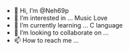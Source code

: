 - 👋 Hi, I’m @Neh69p
- 👀 I’m interested in ... Music Love
- 🌱 I’m currently learning ... C language
- 💞️ I’m looking to collaborate on ...
- 📫 How to reach me ... 

<!---
Neh69p/Neh69p is a ✨ special ✨ repository because its `README.md` (this file) appears on your GitHub profile.
You can click the Preview link to take a look at your changes.
--->
